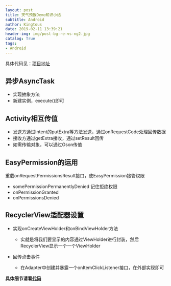 ```yaml
---
layout: post
title: 天气预报Demo知识小结
subtitle: Android
author: Kingtous
date: 2019-02-11 13:39:21
header-img: img/post-bg-re-vs-ng2.jpg
catalog: True
tags:
- Android
---
```


具体代码见：[项目地址](https://github.com/Kingtous/WeatherReport-Demo)

## 异步AsyncTask

- 实现抽象方法
- 新建实例，execute()即可

## Activity相互传值

- 发送方通过Intent的putExtra等方法发送，通过onRequestCode处理回传数据
- 接收方通过getExtra接收，通过setResult回传
- 如需传输对象，可以通过Gson传值

## EasyPermission的运用

重载onRequestPermissionsResult接口，使EasyPermission接管权限

- somePermissionPermanentlyDenied 记住拒绝权限
- onPermissionGranted
- onPermissionsDenied

## RecyclerView适配器设置

- 实现onCreateViewHolder和onBindViewHolder方法

  - 实就是将我们要显示的内容通过ViewHolder进行封装，然后RecyclerView显示一个一个ViewHolder

- 回传点击事件

  - 在Adapter中创建并暴露一个onItemClickListener接口，在外部实现即可


**具体细节请看[代码](https://github.com/Kingtous/WeatherReport-Demo)**